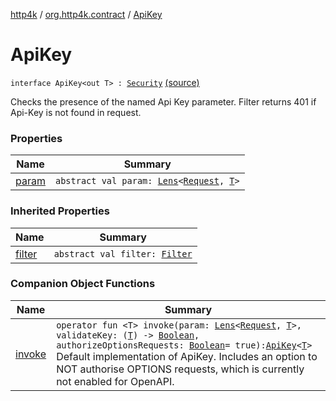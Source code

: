 [http4k](../../index.md) / [org.http4k.contract](../index.md) / [ApiKey](./index.md)

# ApiKey

`interface ApiKey<out T> : `[`Security`](../-security/index.md) [(source)](https://github.com/http4k/http4k/blob/master/http4k-contract/src/main/kotlin/org/http4k/contract/Security.kt#L29)

Checks the presence of the named Api Key parameter. Filter returns 401 if Api-Key is not found in request.

### Properties

| Name | Summary |
|---|---|
| [param](param.md) | `abstract val param: `[`Lens`](../../org.http4k.lens/-lens/index.md)`<`[`Request`](../../org.http4k.core/-request/index.md)`, `[`T`](index.md#T)`>` |

### Inherited Properties

| Name | Summary |
|---|---|
| [filter](../-security/filter.md) | `abstract val filter: `[`Filter`](../../org.http4k.core/-filter/index.md) |

### Companion Object Functions

| Name | Summary |
|---|---|
| [invoke](invoke.md) | `operator fun <T> invoke(param: `[`Lens`](../../org.http4k.lens/-lens/index.md)`<`[`Request`](../../org.http4k.core/-request/index.md)`, `[`T`](invoke.md#T)`>, validateKey: (`[`T`](invoke.md#T)`) -> `[`Boolean`](https://kotlinlang.org/api/latest/jvm/stdlib/kotlin/-boolean/index.html)`, authorizeOptionsRequests: `[`Boolean`](https://kotlinlang.org/api/latest/jvm/stdlib/kotlin/-boolean/index.html)` = true): `[`ApiKey`](./index.md)`<`[`T`](invoke.md#T)`>`<br>Default implementation of ApiKey. Includes an option to NOT authorise OPTIONS requests, which is currently not enabled for OpenAPI. |
